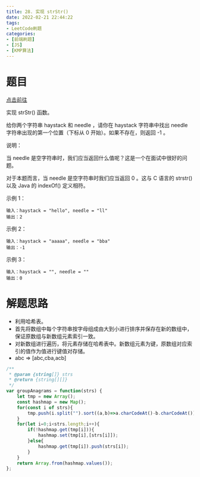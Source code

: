 ```yaml
---
title: 28. 实现 strStr()
date: 2022-02-21 22:44:22
tags:
- LeetCode刷题
categories:
- [前端刷题]
- [JS]
- [KMP算法]
---
```


# 题目

[点击前往](https://leetcode-cn.com/problems/implement-strstr)

实现 strStr() 函数。

给你两个字符串 haystack 和 needle ，请你在 haystack 字符串中找出 needle 字符串出现的第一个位置（下标从 0 开始）。如果不存在，则返回  -1 。

说明：

当 needle 是空字符串时，我们应当返回什么值呢？这是一个在面试中很好的问题。

对于本题而言，当 needle 是空字符串时我们应当返回 0 。这与 C 语言的 strstr() 以及 Java 的 indexOf() 定义相符。

示例 1：
```
输入：haystack = "hello", needle = "ll"
输出：2
```

示例 2：
```
输入：haystack = "aaaaa", needle = "bba"
输出：-1
```

示例 3：
```
输入：haystack = "", needle = ""
输出：0
```

# 解题思路

* 利用哈希表。
* 首先将数组中每个字符串按字母组成由大到小进行排序并保存在新的数组中，保证原数组与新数组元素索引一致。
* 对新数组进行遍历，将元素存储在哈希表中。新数组元素为键，原数组对应索引的值作为值进行键值对存储。
* abc => [abc,cba,acb]

```js
/**
 * @param {string[]} strs
 * @return {string[][]}
 */
var groupAnagrams = function(strs) {
    let tmp = new Array();
    const hashmap = new Map();
    for(const i of strs){
        tmp.push(i.split("").sort((a,b)=>a.charCodeAt()-b.charCodeAt()).join(""));
    }
    for(let i=0;i<strs.length;i++){
        if(!hashmap.get(tmp[i])){
            hashmap.set(tmp[i],[strs[i]]);
        }else{
            hashmap.get(tmp[i]).push(strs[i]);
        }
    }
    return Array.from(hashmap.values());
};
```